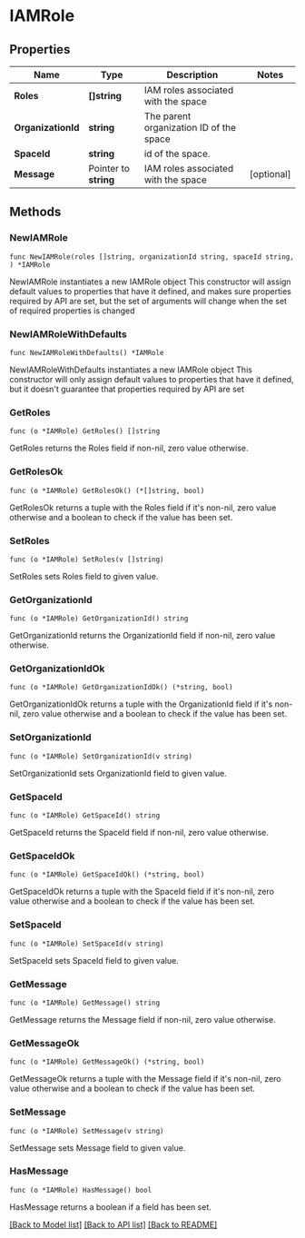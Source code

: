# IAMRole

## Properties

Name | Type | Description | Notes
------------ | ------------- | ------------- | -------------
**Roles** | **[]string** | IAM roles associated with the space | 
**OrganizationId** | **string** | The parent organization ID of the space | 
**SpaceId** | **string** | id of the space. | 
**Message** | Pointer to **string** | IAM roles associated with the space | [optional] 

## Methods

### NewIAMRole

`func NewIAMRole(roles []string, organizationId string, spaceId string, ) *IAMRole`

NewIAMRole instantiates a new IAMRole object
This constructor will assign default values to properties that have it defined,
and makes sure properties required by API are set, but the set of arguments
will change when the set of required properties is changed

### NewIAMRoleWithDefaults

`func NewIAMRoleWithDefaults() *IAMRole`

NewIAMRoleWithDefaults instantiates a new IAMRole object
This constructor will only assign default values to properties that have it defined,
but it doesn't guarantee that properties required by API are set

### GetRoles

`func (o *IAMRole) GetRoles() []string`

GetRoles returns the Roles field if non-nil, zero value otherwise.

### GetRolesOk

`func (o *IAMRole) GetRolesOk() (*[]string, bool)`

GetRolesOk returns a tuple with the Roles field if it's non-nil, zero value otherwise
and a boolean to check if the value has been set.

### SetRoles

`func (o *IAMRole) SetRoles(v []string)`

SetRoles sets Roles field to given value.


### GetOrganizationId

`func (o *IAMRole) GetOrganizationId() string`

GetOrganizationId returns the OrganizationId field if non-nil, zero value otherwise.

### GetOrganizationIdOk

`func (o *IAMRole) GetOrganizationIdOk() (*string, bool)`

GetOrganizationIdOk returns a tuple with the OrganizationId field if it's non-nil, zero value otherwise
and a boolean to check if the value has been set.

### SetOrganizationId

`func (o *IAMRole) SetOrganizationId(v string)`

SetOrganizationId sets OrganizationId field to given value.


### GetSpaceId

`func (o *IAMRole) GetSpaceId() string`

GetSpaceId returns the SpaceId field if non-nil, zero value otherwise.

### GetSpaceIdOk

`func (o *IAMRole) GetSpaceIdOk() (*string, bool)`

GetSpaceIdOk returns a tuple with the SpaceId field if it's non-nil, zero value otherwise
and a boolean to check if the value has been set.

### SetSpaceId

`func (o *IAMRole) SetSpaceId(v string)`

SetSpaceId sets SpaceId field to given value.


### GetMessage

`func (o *IAMRole) GetMessage() string`

GetMessage returns the Message field if non-nil, zero value otherwise.

### GetMessageOk

`func (o *IAMRole) GetMessageOk() (*string, bool)`

GetMessageOk returns a tuple with the Message field if it's non-nil, zero value otherwise
and a boolean to check if the value has been set.

### SetMessage

`func (o *IAMRole) SetMessage(v string)`

SetMessage sets Message field to given value.

### HasMessage

`func (o *IAMRole) HasMessage() bool`

HasMessage returns a boolean if a field has been set.


[[Back to Model list]](../README.md#documentation-for-models) [[Back to API list]](../README.md#documentation-for-api-endpoints) [[Back to README]](../README.md)


